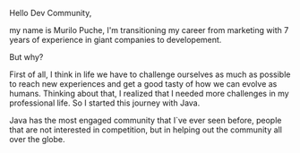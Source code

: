 Hello Dev Community,

my name is Murilo Puche, I'm transitioning my career from marketing with 7 years of experience in giant companies to developement.

But why?

First of all, I think in life we have to challenge ourselves as much as possible to reach new experiences and get a good tasty of how we can evolve as humans.
Thinking about that, I realized that I needed more challenges in my professional life. So I started this journey with Java.

Java has the most engaged community that I`ve ever seen before, people that are not interested in competition, but in helping out the community all over the globe.






